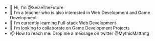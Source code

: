 - 👋 Hi, I’m @SeizeTheFuture
- 👀 I’m a teacher who is also interested in Web Development and Game Development
- 🌱 I’m currently learning Full-stack Web Development
- 💞️ I’m looking to collaborate on Game Development Projects
- 📫 How to reach me: Drop me a message on twitter @MythicMattmtg

<!---
SeizeTheFuture/SeizeTheFuture is a ✨ special ✨ repository because its `README.md` (this file) appears on your GitHub profile.
You can click the Preview link to take a look at your changes.
--->
